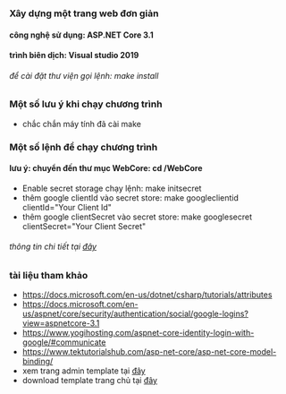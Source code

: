### Xây dựng một trang web đơn giản
#### công nghệ sử dụng: ASP.NET Core 3.1
#### trình biên dịch: Visual studio 2019

###### để cài đặt thư viện gọi lệnh: make install

### Một số lưu ý khi chạy chương trình
- chắc chắn máy tính đã cài make

### Một số lệnh để chạy chương trình
#### lưu ý: chuyển đến thư mục WebCore: cd /WebCore
- Enable secret storage chạy lệnh: make initsecret
- thêm google clientId vào secret store: make googleclientid clientId="Your Client Id"
- thêm google clientSecret vào secret store: make googlesecret clientSecret="Your Client Secret"
###### thông tin chi tiết tại [đây](https://docs.microsoft.com/en-us/aspnet/core/security/authentication/social/google-logins?view=aspnetcore-3.1)

### tài liệu tham khảo
- https://docs.microsoft.com/en-us/dotnet/csharp/tutorials/attributes
- https://docs.microsoft.com/en-us/aspnet/core/security/authentication/social/google-logins?view=aspnetcore-3.1
- https://www.yogihosting.com/aspnet-core-identity-login-with-google/#communicate
- https://www.tektutorialshub.com/asp-net-core/asp-net-core-model-binding/
- xem trang admin template tại [đây](https://github.com/ColorlibHQ/AdminLTE)
- download template trang chủ tại [đây](https://colorlib.com/wp/template/vegefoods/)

